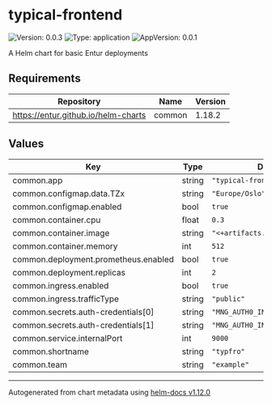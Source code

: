 # typical-frontend

![Version: 0.0.3](https://img.shields.io/badge/Version-0.0.3-informational?style=flat-square) ![Type: application](https://img.shields.io/badge/Type-application-informational?style=flat-square) ![AppVersion: 0.0.1](https://img.shields.io/badge/AppVersion-0.0.1-informational?style=flat-square)

A Helm chart for basic Entur deployments

## Requirements

| Repository | Name | Version |
|------------|------|---------|
| https://entur.github.io/helm-charts | common | 1.18.2 |

## Values

| Key | Type | Default | Description |
|-----|------|---------|-------------|
| common.app | string | `"typical-frontend"` |  |
| common.configmap.data.TZx | string | `"Europe/Oslo"` |  |
| common.configmap.enabled | bool | `true` |  |
| common.container.cpu | float | `0.3` |  |
| common.container.image | string | `"<+artifacts.primary.image>"` |  |
| common.container.memory | int | `512` |  |
| common.deployment.prometheus.enabled | bool | `true` |  |
| common.deployment.replicas | int | `2` |  |
| common.ingress.enabled | bool | `true` |  |
| common.ingress.trafficType | string | `"public"` |  |
| common.secrets.auth-credentials[0] | string | `"MNG_AUTH0_INT_CLIENT_ID"` |  |
| common.secrets.auth-credentials[1] | string | `"MNG_AUTH0_INT_CLIENT_SECRET"` |  |
| common.service.internalPort | int | `9000` |  |
| common.shortname | string | `"typfro"` |  |
| common.team | string | `"example"` |  |

----------------------------------------------
Autogenerated from chart metadata using [helm-docs v1.12.0](https://github.com/norwoodj/helm-docs/releases/v1.12.0)
